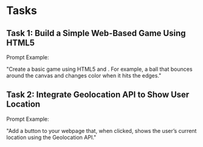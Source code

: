 # Tasks

## Task 1: Build a Simple Web-Based Game Using HTML5

Prompt Example:

"Create a basic game using HTML5 and <canvas>. For example, a ball that bounces around the canvas and changes color
when it hits the edges."

## Task 2: Integrate Geolocation API to Show User Location

Prompt Example:

"Add a button to your webpage that, when clicked, shows the user’s current location using the Geolocation API."
